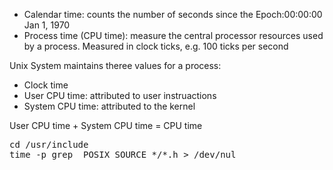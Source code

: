 * Calendar time: counts the number of seconds since the Epoch:00:00:00 Jan 1, 1970
* Process time (CPU time): measure the central processor resources used by a process. Measured in clock ticks, e.g. 100 ticks per second

Unix System maintains theree values for a process:
* Clock time
* User CPU time: attributed to user instruactions
* System CPU time: attributed to the kernel

User CPU time + System CPU time = CPU time
<pre>
cd /usr/include
time -p grep _POSIX_SOURCE */*.h > /dev/nul
</pre>